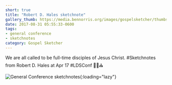```yaml
---
short: true
title: "Robert D. Hales sketchnote"
gallery_thumb: https://media.bennorris.org/images/gospelsketcher/thumbs/apr-17-2-hales.jpg
date: 2017-08-31 05:55:33-0600
tags:
- general conference
- sketchnotes
category: Gospel Sketcher
---
```


We are all called to be full-time disciples of Jesus Christ. #Sketchnotes from Robert D. Hales at Apr 17 #LDSConf ✍🏼⛪️

![General Conference sketchnotes](https://media.bennorris.org/images/gospelsketcher/general-conference/apr-2017/apr-17-2-hales.jpg){:loading="lazy"}
